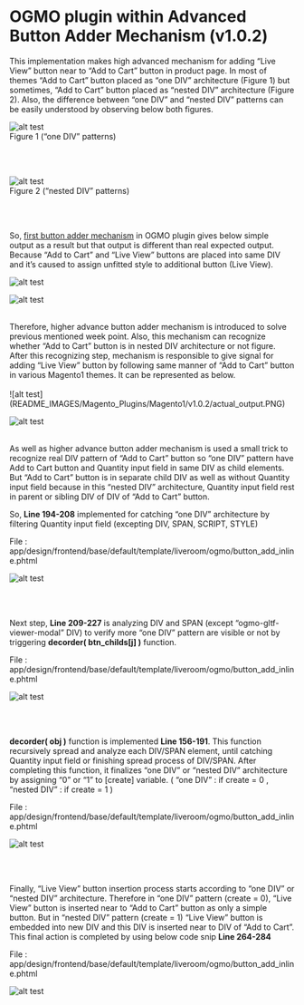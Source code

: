 # OGMO plugin within Advanced Button Adder Mechanism (v1.0.2)

This implementation makes high advanced mechanism for adding “Live View” button near to “Add to Cart” button in product page. In most of themes “Add to Cart” button placed as “one DIV” architecture (Figure 1) but sometimes, “Add to Cart” button placed as “nested DIV” architecture (Figure 2). Also, the difference between “one DIV” and “nested DIV” patterns can be easily understood by observing below both figures. 

![alt test](README_IMAGES/Magento_Plugins/Magento1/v1.0.2/onee_div.PNG)<br/>
Figure 1 (“one DIV” patterns) 

<br/><br/>

![alt test](README_IMAGES/Magento_Plugins/Magento1/v1.0.2/nested_div.PNG)<br/>
Figure 2 (“nested DIV” patterns) 

<br/><br/>

So, [first button adder mechanism](version-1.0.1) in OGMO plugin gives below simple output as a result but that output is different than real expected output. Because “Add to Cart” and “Live View” buttons are placed into same DIV and it’s caused to assign unfitted style to additional button (Live View).  

![alt test](README_IMAGES/Magento_Plugins/Magento1/v1.0.2/week_adder.PNG)

![alt test](README_IMAGES/Magento_Plugins/Magento1/v1.0.2/wrong_output.PNG)

<br/>
Therefore, higher advance button adder mechanism is introduced to solve previous mentioned week point. Also, this mechanism can recognize whether “Add to Cart” button is in nested DIV architecture or not figure. After this recognizing step, mechanism is responsible to give signal for adding “Live View” button by following same manner of “Add to Cart” button in various Magento1 themes. It can be represented as below.

<br/>
<br/>
![alt test](README_IMAGES/Magento_Plugins/Magento1/v1.0.2/actual_output.PNG)

![alt test](README_IMAGES/Magento_Plugins/Magento1/v1.0.2/expected_output.PNG)

<br/>
As well as higher advance button adder mechanism is used a small trick to recognize real DIV pattern of “Add to Cart” button so “one DIV” pattern have Add to Cart button and Quantity input field in same DIV as child elements. But “Add to Cart” button is in separate child DIV as well as without Quantity input field because in this “nested DIV” architecture, Quantity input field rest in parent or sibling DIV of DIV of “Add to Cart” button. 


So, **Line 194-208** implemented for catching “one DIV” architecture by filtering Quantity input field (excepting DIV, SPAN, SCRIPT, STYLE)

File : app/design/frontend/base/default/template/liveroom/ogmo/button_add_inline.phtml

![alt test](README_IMAGES/Magento_Plugins/Magento1/v1.0.2/One_DIV.PNG)

<br/>
<br/>

Next step, **Line 209-227** is analyzing DIV and SPAN (except “ogmo-gltf-viewer-modal” DIV) to verify more “one DIV” pattern are visible or not by triggering **decorder( btn_childs[j] )** function.

File : app/design/frontend/base/default/template/liveroom/ogmo/button_add_inline.phtml

![alt test](README_IMAGES/Magento_Plugins/Magento1/v1.0.2/trigger_decoder.PNG)

<br/>
<br/>

**decorder( obj )** function is implemented **Line 156-191**. This function recursively spread and analyze each DIV/SPAN element, until catching Quantity input field or finishing spread process of DIV/SPAN. After completing this function, it finalizes “one DIV” or “nested DIV” architecture by assigning “0” or “1” to [create] variable. ( “one DIV” : if create = 0 , “nested DIV” : if create = 1 ) 
<br/>

File : app/design/frontend/base/default/template/liveroom/ogmo/button_add_inline.phtml

![alt test](README_IMAGES/Magento_Plugins/Magento1/v1.0.2/decorder.PNG)

<br/>
<br/>

Finally, “Live View” button insertion process starts according to “one DIV” or “nested DIV” architecture. Therefore in “one DIV” pattern (create = 0), “Live View” button is inserted near to “Add to Cart” button as only a simple button. But in “nested DIV” pattern (create = 1) “Live View” button is embedded into new DIV and this DIV is inserted near to DIV of “Add to Cart”. This final action is completed by using below code snip **Line 264-284** 

File : app/design/frontend/base/default/template/liveroom/ogmo/button_add_inline.phtml

![alt test](README_IMAGES/Magento_Plugins/Magento1/v1.0.2/insertion.PNG)